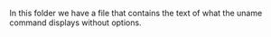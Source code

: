 In this folder we have a file that contains the text of what the uname command displays without options.
